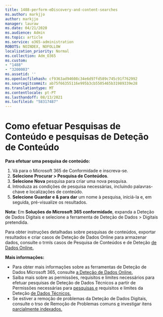 ```yaml
---
title: 1488-perform-eDiscovery-and-content-searches
ms.author: markjjo
author: markjjo
manager: lauraw
ms.date: 04/21/2020
ms.audience: Admin
ms.topic: article
ms.service: o365-administration
ROBOTS: NOINDEX, NOFOLLOW
localization_priority: Normal
ms.collection: Adm_O365
ms.custom:
- "1488"
- "3200003"
ms.assetid: ''
ms.openlocfilehash: cf9363ad94608c34e6d97fd589c745c91f762992
ms.sourcegitcommit: ab75f66355116e995b3cb5505465b31989339e28
ms.translationtype: MT
ms.contentlocale: pt-PT
ms.lasthandoff: 08/13/2021
ms.locfileid: "58317487"
---
```

# <a name="how-to-perform-content-searches-and-ediscovery-searches"></a>Como efetuar Pesquisas de Conteúdo e pesquisas de Deteção de Conteúdo

**Para efetuar uma pesquisa de conteúdo:**

1. Vá para o Microsoft 365 de Conformidade e inscreva-se.
2. **Selecione Procurar > Pesquisa de Conteúdos**.
3. **Selecione Nova** pesquisa para criar uma nova pesquisa.
4. Introduza as condições de pesquisa necessárias, incluindo palavras-chave e localizações de conteúdo.
5. **Selecione Guardar e & para dar** um nome à pesquisa, iniciá-la e, em seguida, pré-visualize os resultados.

**Nota:** Em **Soluções do Microsoft 365 conformidade**, expanda a Deteção de Dados Digitais e selecione a ferramenta de Deteção de Dados  >  Digitais pretendida. 

Para obter instruções detalhadas sobre pesquisas de conteúdos, exportar resultados [](https://docs.microsoft.com/microsoft-365/compliance/content-search) e criar casos de Deteção de Dados Online para armazenar dados, consulte o trmls casos de Pesquisa de Conteúdos e de Deteção [de Dados Online.](https://docs.microsoft.com/microsoft-365/compliance/ediscovery-cases)

**Mais informações:**

- Para obter mais informações sobre as ferramentas de Deteção de Dados Microsoft 365, consulte [a Deteção de Dados Online.](https://docs.microsoft.com/microsoft-365/compliance/ediscovery)
- Saiba mais sobre as permissões, requisitos e limites necessários para efetuar pesquisas de Deteção de Dados Técnicos a partir de Permissões necessárias para [pesquisas e](https://docs.microsoft.com/microsoft-365/compliance/assign-ediscovery-permissions) requisitos e limites da Deteção [de Dados Técnicos.](https://docs.microsoft.com/microsoft-365/compliance/limits-for-content-search)
- Se estiver a remoção de problemas da Deteção de Dados Digitais, consulte o trso de Remoção de Problemas comuns [e](https://docs.microsoft.com/microsoft-365/compliance/ediscovery-troubleshooting-common-issues) investigar itens [parcialmente indexados.](https://docs.microsoft.com/microsoft-365/compliance/investigating-partially-indexed-items-in-ediscovery)
